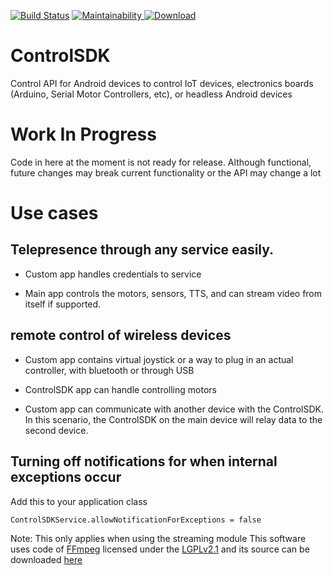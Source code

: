 [![Build Status](https://app.bitrise.io/app/ae8aa5c99e71ca88/status.svg?token=JZQLgdt_X7c05LyelKtL_w&branch=master)](https://app.bitrise.io/app/ae8aa5c99e71ca88) [![Maintainability](https://api.codeclimate.com/v1/badges/890423da31c02a714275/maintainability)](https://codeclimate.com/github/btelman96/ControlSDK/maintainability)[ ![Download](https://api.bintray.com/packages/btelman96/maven/ControlSDK/images/download.svg) ](https://bintray.com/btelman96/maven/ControlSDK/_latestVersion)
# ControlSDK
Control API for Android devices to control IoT devices, electronics boards (Arduino, Serial Motor Controllers, etc), or headless Android devices

# Work In Progress

Code in here at the moment is not ready for release. Although functional, future changes may break current functionality or the API may change a lot

# Use cases

## Telepresence through any service easily.

- Custom app handles credentials to service

- Main app controls the motors, sensors, TTS, and can stream video from itself if supported.

## remote control of wireless devices

- Custom app contains virtual joystick or a way to plug in an actual controller, with bluetooth or through USB

- ControlSDK app can handle controlling motors

- Custom app can communicate with another device with the ControlSDK. In this scenario, 
the ControlSDK on the main device will relay data to the second device.

## Turning off notifications for when internal exceptions occur

Add this to your application class

`ControlSDKService.allowNotificationForExceptions = false`


Note: This only applies when using the streaming module
This software uses code of <a href=http://ffmpeg.org>FFmpeg</a> licensed under the <a href=http://www.gnu.org/licenses/old-licenses/lgpl-2.1.html>LGPLv2.1</a> and its source can be downloaded <a href=https://github.com/btelman96/ffmpeg-android>here</a>
